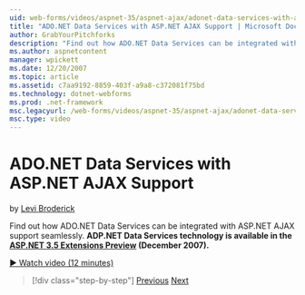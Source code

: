 ```yaml
---
uid: web-forms/videos/aspnet-35/aspnet-ajax/adonet-data-services-with-aspnet-ajax-support
title: "ADO.NET Data Services with ASP.NET AJAX Support | Microsoft Docs"
author: GrabYourPitchforks
description: "Find out how ADO.NET Data Services can be integrated with ASP.NET AJAX support seamlessly. ADP.NET Data Services technology is available in the ASP.NET 3.5 E..."
ms.author: aspnetcontent
manager: wpickett
ms.date: 12/20/2007
ms.topic: article
ms.assetid: c7aa9192-8859-403f-a9a8-c372081f75bd
ms.technology: dotnet-webforms
ms.prod: .net-framework
msc.legacyurl: /web-forms/videos/aspnet-35/aspnet-ajax/adonet-data-services-with-aspnet-ajax-support
msc.type: video
---
```

ADO.NET Data Services with ASP.NET AJAX Support
====================
by [Levi Broderick](https://github.com/GrabYourPitchforks)

Find out how ADO.NET Data Services can be integrated with ASP.NET AJAX support seamlessly. **ADP.NET Data Services technology is available in the [ASP.NET 3.5 Extensions Preview](https://www.asp.net/downloads/35-sp1#find) (December 2007).**

[&#9654; Watch video (12 minutes)](https://channel9.msdn.com/Blogs/ASP-NET-Site-Videos/adonet-data-services-with-aspnet-ajax-support)

>[!div class="step-by-step"]
[Previous](aspnet-ajax-a-demonstration-of-aspnet-ajax.md)
[Next](introduction-to-aspnet-ajax-history.md)
